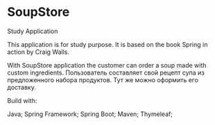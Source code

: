 # SoupStore
Study Application

This application is for study purpose. It is based on the book Spring in action by Craig Walls.

With SoupStore application the customer can order a soup made with custom ingredients. 
Пользователь составляет свой рецепт супа из предложенного набора продуктов. 
Тут же можно оформить его доставку.

Build with:

  Java;
  Spring Framework;
  Spring Boot;
  Maven;
  Thymeleaf;
